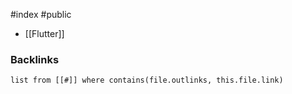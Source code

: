 #index #public

- [[Flutter]]

### Backlinks
```dataview 
list from [[#]] where contains(file.outlinks, this.file.link)
```

